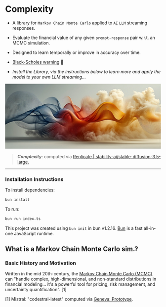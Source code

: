 # Complexity

- A library for `Markov Chain Monte Carlo` applied to `AI` `LLM` streaming responses.

- Evaluate the financial value of any given `prompt-response` pair w.r.t. an MCMC simulation.
- Designed to learn temporally or improve in accuracy over time.
- [Black-Scholes warning](https://en.wikipedia.org/wiki/Black%E2%80%93Scholes_model) 🦆

- *Install the Library, via the instructions below to learn more and apply the model to your own LLM streaming...*

![alt text](/assets/Stable%20Diffusion%20Prediction.webp "Complexity, computed via Replicate | stability-ai/stable-diffusion-3.5-large ")
> ___Complexity___: computed via [Replicate | stability-ai/stable-diffusion-3.5-large.](https://replicate.com/stability-ai/stable-diffusion-3.5-large)

---

### Installation Instructions

To install dependencies:

```bash
bun install
```

To run:

```bash
bun run index.ts
```

This project was created using `bun init` in bun v1.2.16. [Bun](https://bun.sh) is a fast all-in-one JavaScript runtime.


## What is a Markov Chain Monte Carlo sim.?

### Basic History and Motivation

Written in the mid 20th-century, the [Markov Chain Monte Carlo (MCMC)](https://en.wikipedia.org/wiki/Markov_chain_Monte_Carlo) can "handle complex, high-dimensional, and non-standard distributions in financial modeling... it's a powerful tool for pricing, risk management, and uncertainty quantification". [1]

[1] Mistral: "codestral-latest" computed via [Geneva: Prototype](https://geneva.winterdelta.com).